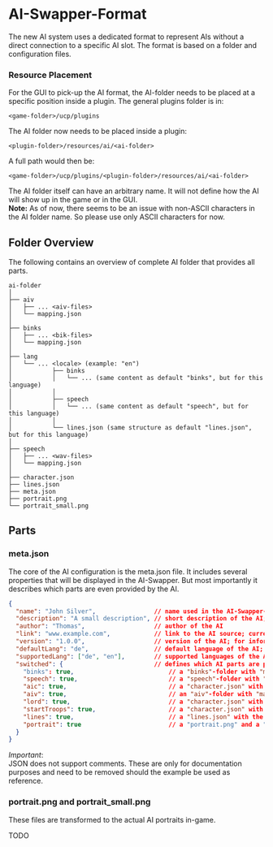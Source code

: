 # AI-Swapper-Format

The new AI system uses a dedicated format to represent AIs without a direct connection to a specific AI slot. The format is based on a folder and configuration files.

### Resource Placement

For the GUI to pick-up the AI format, the AI-folder needs to be placed at a specific position inside a plugin. The general plugins folder is in:

`<game-folder>/ucp/plugins`

The AI folder now needs to be placed inside a plugin:

`<plugin-folder>/resources/ai/<ai-folder>`

A full path would then be:

`<game-folder>/ucp/plugins/<plugin-folder>/resources/ai/<ai-folder>`

The AI folder itself can have an arbitrary name. It will not define how the AI will show up in the game or in the GUI.  
**Note:** As of now, there seems to be an issue with non-ASCII characters in the AI folder name. So please use only ASCII characters for now.

## Folder Overview

The following contains an overview of complete AI folder that provides all parts.

```text
ai-folder
│
├── aiv
│   ├── ... <aiv-files>
│   └── mapping.json
│
├── binks
│   ├── ... <bik-files>
│   └── mapping.json
│
├── lang
│   └── ... <locale> (example: "en")
│           ├── binks 
│           │   └── ... (same content as default "binks", but for this language)
│           │
│           ├── speech 
│           │   └── ... (same content as default "speech", but for this language)
│           │
│           └── lines.json (same structure as default "lines.json", but for this language)
│
├── speech
│   ├── ... <wav-files>
│   └── mapping.json
│
├── character.json
├── lines.json
├── meta.json
├── portrait.png
└── portrait_small.png
```

## Parts

### meta.json

The core of the AI configuration is the meta.json file. It includes several properties that will be displayed in the AI-Swapper. But most importantly it describes which parts are even provided by the AI.

```json
{
  "name": "John Silver",                // name used in the AI-Swapper-GUI
  "description": "A small description", // short description of the AI; currently nowhere displayed
  "author": "Thomas",                   // author of the AI
  "link": "www.example.com",            // link to the AI source; currently nowhere displayed
  "version": "1.0.0",                   // version of the AI; for information purposes, not used for version resolving
  "defaultLang": "de",                  // default language of the AI; uses typical language codes; expects the data in the main folder
  "supportedLang": ["de", "en"],        // supported languages of the AI; uses typical language codes; expects the data in the properly named "lang"-folder (except for the defaultLang)
  "switched": {                         // defines which AI parts are provided by the AI; "true" means:
    "binks": true,                          // a "binks"-folder with "mapping.json" and bink-files is provided   
    "speech": true,                         // a "speech"-folder with "mapping.json" and wav-files is provided
    "aic": true,                            // a "character.json" with AIC part is provided
    "aiv": true,                            // an "aiv"-folder with "mapping.json" and aiv-files is provided
    "lord": true,                           // a "character.json" with lord part is provided
    "startTroops": true,                    // a "character.json" with start troops part is provided
    "lines": true,                          // a "lines.json" with the texts of the AI is provided
    "portrait": true                        // a "portrait.png" and a "portrait_small.png" with the portrait of the AI is provided
  }
}
```
*Important*:  
JSON does not support comments. These are only for documentation purposes and need to be removed should the example be used as reference.

### portrait.png and portrait_small.png

These files are transformed to the actual AI portraits in-game.

TODO
